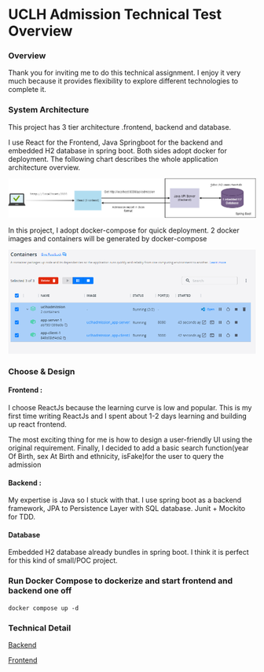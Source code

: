 # UCLH Admission Technical Test Overview

### Overview
Thank you for inviting me to do this technical assignment.
I enjoy it very much because it provides flexibility to explore different technologies to complete it.


### System Architecture
This project has 3 tier architecture .frontend, backend and database.

I use React for the Frontend, Java Springboot for the backend and embedded H2 database in spring boot.
Both sides adopt docker for deployment. The following chart describes the whole application architecture overview.

![](arch.png)

In this project, I adopt docker-compose for quick deployment. 2 docker images and containers will be generated by docker-compose

![](docker.png)

### Choose & Design

#### Frontend :
I choose ReactJs because the learning curve is low and popular.
This is my first time writing ReactJs and I spent about 1-2 days learning and building up react frontend.

The most exciting thing for me is how to design a user-friendly UI using the original requirement.
Finally, I decided to add a basic search function(year Of Birth, sex At Birth and ethnicity, isFake)for the user to query the admission

#### Backend :
My expertise is Java so I stuck with that. I use spring boot as a backend framework, JPA to Persistence Layer with SQL database.
Junit + Mockito for TDD.

#### Database
Embedded H2 database already bundles in spring boot. I think it is perfect for this kind of small/POC project.


### Run Docker Compose to dockerize and start frontend and backend one off
    docker compose up -d


### Technical Detail
[Backend](backend/README.md)

[Frontend](frontend/README.md)

